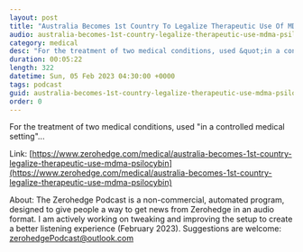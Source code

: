 ```yaml
---
layout: post
title: "Australia Becomes 1st Country To Legalize Therapeutic Use Of MDMA &amp; Psilocybin"
audio: australia-becomes-1st-country-legalize-therapeutic-use-mdma-psilocybin-4
category: medical
desc: "For the treatment of two medical conditions, used &quot;in a controlled medical setting&quot;..."
duration: 00:05:22
length: 322
datetime: Sun, 05 Feb 2023 04:30:00 +0000
tags: podcast
guid: australia-becomes-1st-country-legalize-therapeutic-use-mdma-psilocybin-0
order: 0
---
```

For the treatment of two medical conditions, used &quot;in a controlled medical setting&quot;...

Link: [https://www.zerohedge.com/medical/australia-becomes-1st-country-legalize-therapeutic-use-mdma-psilocybin](https://www.zerohedge.com/medical/australia-becomes-1st-country-legalize-therapeutic-use-mdma-psilocybin)

About: The Zerohedge Podcast is a non-commercial, automated program, designed to give people a way to get news from Zerohedge in an audio format.  I am actively working on tweaking and improving the setup to create a better listening experience (February 2023).  Suggestions are welcome: [zerohedgePodcast@outlook.com](mailto:zerohedgePodcast@outlook.com)